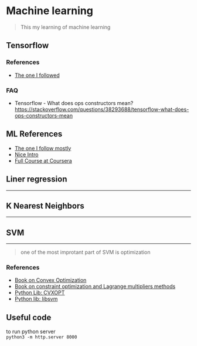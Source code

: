# Machine learning
> This my learning of machine learning


## Tensorflow


### References
- [The one I followed](https://www.youtube.com/watch?v=oYbVFhK_olY&list=PLQVvvaa0QuDfKTOs3Keq_kaG2P55YRn5v&index=43)


### FAQ
- Tensorflow - What does ops constructors mean?
https://stackoverflow.com/questions/38293688/tensorflow-what-does-ops-constructors-mean



## ML References   
- [The one I follow mostly](https://pythonprogramming.net/machine-learning-tutorial-python-introduction)
- [Nice Intro](https://www.youtube.com/watch?v=IpGxLWOIZy4)
- [Full Course at Coursera](https://www.coursera.org/learn/machine-learning#syllabus)

## Liner regression     
***       

## K Nearest Neighbors
***   
## SVM
*** 
> one of the most improtant part of SVM is optimization        
### References
- [Book on Convex Optimization](https://web.stanford.edu/~boyd/cvxbook/bv_cvxbook.pdf)
- [Book on constraint optimization and Lagrange multipliers methods](http://www.mit.edu/~dimitrib/Constrained-Opt.pdf)
- [Python Lib: CVXOPT](http://cvxopt.org/) 
- [Python lib: libsvm](https://www.csie.ntu.edu.tw/~cjlin/libsvm/)

## Useful code

to run python server         
`python3 -m http.server 8000`

